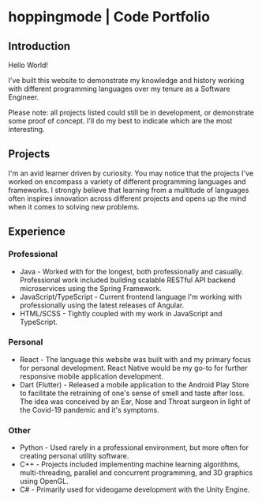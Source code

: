 # hoppingmode | Code Portfolio

## Introduction

Hello World!

I've built this website to demonstrate my knowledge and history working with different programming languages over my tenure as a Software Engineer.

Please note: all projects listed could still be in development, or demonstrate some proof of concept. I'll do my best to indicate which are the most interesting.

## Projects

I'm an avid learner driven by curiosity. You may notice that the projects I've worked on encompass a variety of different programming languages and frameworks. I strongly believe that learning from a multitude of languages often inspires innovation across different projects and opens up the mind when it comes to solving new problems.

## Experience

### Professional

- Java - Worked with for the longest, both professionally and casually. Professional work included building scalable RESTful API backend microservices using the Spring Framework.
- JavaScript/TypeScript - Current frontend language I'm working with professionally using the latest releases of Angular.
- HTML/SCSS - Tightly coupled with my work in JavaScript and TypeScript.

### Personal

- React - The language this website was built with and my primary focus for personal development. React Native would be my go-to for further responsive mobile application development.
- Dart (Flutter) - Released a mobile application to the Android Play Store to facilitate the retraining of one's sense of smell and taste after loss. The idea was conceived by an Ear, Nose and Throat surgeon in light of the Covid-19 pandemic and it's symptoms.

### Other

- Python - Used rarely in a professional environment, but more often for creating personal utility software.
- C++ - Projects included implementing machine learning algorithms, multi-threading, parallel and concurrent programming, and 3D graphics using OpenGL.
- C# - Primarily used for videogame development with the Unity Engine.
